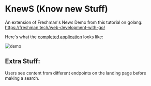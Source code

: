 # KnewS (Know new Stuff)

An extension of Freshman's News Demo from this tutorial on golang:
https://freshman.tech/web-development-with-go/

Here's what the [completed application](https://joshdamian-news-app.herokuapp.com/)
looks like:

![demo](https://user-images.githubusercontent.com/67528283/147721577-a6fa6a9c-c241-4498-abec-60a578e65cce.png)

## Extra Stuff:

Users see content from different endpoints on the landing page before making a search.
